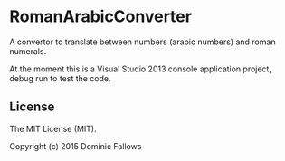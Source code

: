 # RomanArabicConverter
A convertor to translate between numbers (arabic numbers) and roman numerals.

At the moment this is a Visual Studio 2013 console application project, debug run to test the code.

## License
The MIT License (MIT).

Copyright (c) 2015 Dominic Fallows